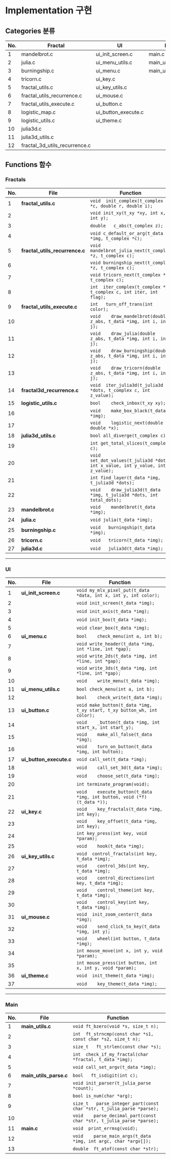 # Implementation 구현
## Categories 분류
|No.|Fractal|UI|Main|Header|
|---|---|---|---|---|
|1|mandelbrot.c|ui_init_screen.c|main.c|fractal.h|
|2|julia.c|ui_menu_utils.c|main_utils.c|ui.h|
|3|burningship.c|ui_menu.c|main_utils_parse.c|main.h|
|4|tricorn.c|ui_key.c|||
|5|fractal_utils.c|ui_key_utils.c|||
|6|fractal_utils_recurrence.c|ui_mouse.c|||
|7|fractal_utils_execute.c|ui_button.c|||
|8|logistic_map.c|ui_button_execute.c|||
|9|logistic_utils.c|ui_theme.c|||
|10|julia3d.c||||
|11|julia3d_utils.c||||
|12|fractal_3d_utils_recurrence.c|||*27 files*|

## Functions 함수
### Fractals
|No.|File|Function|
|---|---|---|
|1|**fractal_utils.c**|```void	init_complex(t_complex *c, double r, double i);```|
|2||```void	init_xy(t_xy *xy, int x, int y);```|
|3||```double	c_abs(t_complex z);```|
|4||```void	c_default_or_arg(t_data *img, t_complex *c);```|
|5|**fractal_utils_recurrence.c**|```void	mandelbrot_julia_next(t_complex *z, t_complex c);```|
|6||```void	burningship_next(t_complex *z, t_complex c);```|
|7||```void	tricorn_next(t_complex *z, t_complex c);```|
|8||```int	iter_complex(t_complex *z, t_complex c, int iter, int flag);```|
|9|**fractal_utils_execute.c**|```int	turn_off_trans(int color);```|
|10||```void	draw_mandelbrot(double z_abs, t_data *img, int i, int j);```|
|11||```void	draw_julia(double z_abs, t_data *img, int i, int j);```|
|12||```void	draw_burningship(double z_abs, t_data *img, int i, int j);```|
|13||```void	draw_tricorn(double z_abs, t_data *img, int i, int j);```|
|14|**fractal3d_recurrence.c**|```void	iter_julia3d(t_julia3d *dots, t_complex c, int z_value);```|
|15|**logistic_utils.c**|```bool	check_inbox(t_xy xy);```|
|16||```void	make_box_black(t_data *img);```|
|17||```void	logistic_next(double r, double *x);```|
|18|**julia3d_utils.c**|```bool	all_diverge(t_complex c);```|
|19||```int	get_total_slices(t_complex c);```|
|20||```void	set_dot_values(t_julia3d *dot, int x_value, int y_value, int z_value);```|
|21||```int	find_layer(t_data *img, t_julia3d *dots);```|
|22||```void	draw_julia3d(t_data *img, t_julia3d *dots, int total_dots);```|
|23|**mandelbrot.c**|```void	mandelbrot(t_data *img);```|
|24|**julia.c**|```void	julia(t_data *img);```|
|25|**burningship.c**|```void	burningship(t_data *img);```|
|26|**tricorn.c**|```void	tricorn(t_data *img);```|
|27|**julia3d.c**|```void	julia3d(t_data *img);```|

---

### UI
|No.|File|Function|
|---|---|---|
|1|**ui_init_screen.c**|```void	my_mlx_pixel_put(t_data *data, int x, int y, int color);```|
|2||```void	init_screen(t_data *img);```|
|3||```void	init_axis(t_data *img);```|
|4||```void	init_box(t_data *img);```|
|5||```void	clear_box(t_data *img);```|
|6|**ui_menu.c**|```bool	check_menu(int a, int b);```|
|7||```void	write_header(t_data *img, int *line, int *gap);```|
|8||```void	write_2ds(t_data *img, int *line, int *gap);```|
|9||```void	write_3ds(t_data *img, int *line, int *gap);```|
|10||```void	write_menu(t_data *img);```|
|11|**ui_menu_utils.c**|```bool	check_menu(int a, int b);```|
|12||```bool	check_write(t_data *img);```|
|13|**ui_button.c**|```void	make_button(t_data *img, t_xy start, t_xy button_wh, int color);```|
|14||```void	_button(t_data *img, int start_x, int start_y);```|
|15||```void	make_all_false(t_data *img);```|
|16||```void	turn_on_button(t_data *img, int button);```|
|17|**ui_button_execute.c**|```void	call_set(t_data *img);```|
|18||```void	call_set_3d(t_data *img);```|
|19||```void	choose_set(t_data *img);```|
|20||```int	terminate_program(void);```|
|21||```void	execute_button(t_data *img, int button, void (*f)(t_data *));```|
|22|**ui_key.c**|```void	key_fractals(t_data *img, int key);```|
|23||```void	key_offset(t_data *img, int key);```|
|24||```int	key_press(int key, void *param);```|
|25||```void	hook(t_data *img);```|
|26|**ui_key_utils.c**|```void	control_fractals(int key, t_data *img);```|
|27||```void	control_3ds(int key, t_data *img);```|
|28||```void	control_directions(int key, t_data *img);```|
|29||```void	control_theme(int key, t_data *img);```|
|30||```void	control_key(int key, t_data *img);```|
|31|**ui_mouse.c**|```void	init_zoom_center(t_data *img);```|
|32||```void	send_click_to_key(t_data *img, int y);```|
|33||```void	wheel(int button, t_data *img);```|
|34||```int	mouse_move(int x, int y, void *param);```|
|35||```int	mouse_press(int button, int x, int y, void *param);```|
|36|**ui_theme.c**|```void	init_theme(t_data *img);```|
|37||```void	key_theme(t_data *img);```|

---

### Main
|No.|File|Function|
|---|---|---|
|1|**main_utils.c**|```void	ft_bzero(void *s, size_t n);```|
|2||```int	ft_strncmp(const char *s1, const char *s2, size_t n);```|
|3||```size_t	ft_strlen(const char *s);```|
|4||```int	check_if_my_fractal(char *fractal, t_data *img);```|
|5||```void	call_set_argv(t_data *img);```|
|6|**main_utils_parse.c**|```bool	ft_isdigit(int c);```|
|7||```void	init_parser(t_julia_parse *count);```|
|8||```bool	is_num(char *arg);```|
|9||```size_t	parse_integer_part(const char *str, t_julia_parse *parse);```|
|10||```void	parse_decimal_part(const char *str, t_julia_parse *parse);```|
|11|**main.c**|```void	print_errmsg(void);```|
|12||```void	parse_main_args(t_data *img, int argc, char *argv[]);```|
|13||```double	ft_atof(const char *str);```|
